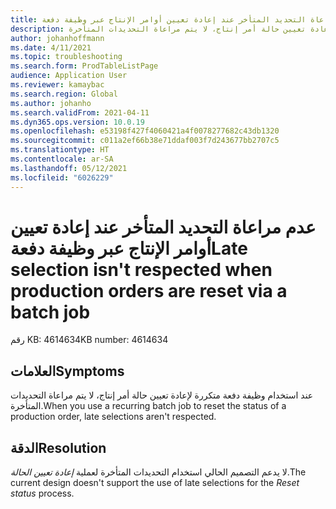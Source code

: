```yaml
---
title: عدم مراعاة التحديد المتأخر عند إعادة تعيين أوامر الإنتاج عبر وظيفة دفعة
description: عند استخدام وظيفة دفعة متكررة لإعادة تعيين حالة أمر إنتاج، لا يتم مراعاة التحديدات المتأخرة.
author: johanhoffmann
ms.date: 4/11/2021
ms.topic: troubleshooting
ms.search.form: ProdTableListPage
audience: Application User
ms.reviewer: kamaybac
ms.search.region: Global
ms.author: johanho
ms.search.validFrom: 2021-04-11
ms.dyn365.ops.version: 10.0.19
ms.openlocfilehash: e53198f427f4060421a4f0078277682c43db1320
ms.sourcegitcommit: c011a2ef66b38e71ddaf003f7d243677bb2707c5
ms.translationtype: HT
ms.contentlocale: ar-SA
ms.lasthandoff: 05/12/2021
ms.locfileid: "6026229"
---
```

# <a name="late-selection-isnt-respected-when-production-orders-are-reset-via-a-batch-job"></a><span data-ttu-id="41cc3-103">عدم مراعاة التحديد المتأخر عند إعادة تعيين أوامر الإنتاج عبر وظيفة دفعة</span><span class="sxs-lookup"><span data-stu-id="41cc3-103">Late selection isn't respected when production orders are reset via a batch job</span></span>

<span data-ttu-id="41cc3-104">رقم KB: 4614634</span><span class="sxs-lookup"><span data-stu-id="41cc3-104">KB number: 4614634</span></span>

## <a name="symptoms"></a><span data-ttu-id="41cc3-105">العلامات</span><span class="sxs-lookup"><span data-stu-id="41cc3-105">Symptoms</span></span>

<span data-ttu-id="41cc3-106">عند استخدام وظيفة دفعة متكررة لإعادة تعيين حالة أمر إنتاج، لا يتم مراعاة التحديدات المتأخرة.</span><span class="sxs-lookup"><span data-stu-id="41cc3-106">When you use a recurring batch job to reset the status of a production order, late selections aren't respected.</span></span>

## <a name="resolution"></a><span data-ttu-id="41cc3-107">الدقة</span><span class="sxs-lookup"><span data-stu-id="41cc3-107">Resolution</span></span>

<span data-ttu-id="41cc3-108">لا يدعم التصميم الحالي استخدام التحديدات المتأخرة لعملية *إعادة تعيين الحالة*.</span><span class="sxs-lookup"><span data-stu-id="41cc3-108">The current design doesn't support the use of late selections for the *Reset status* process.</span></span>
